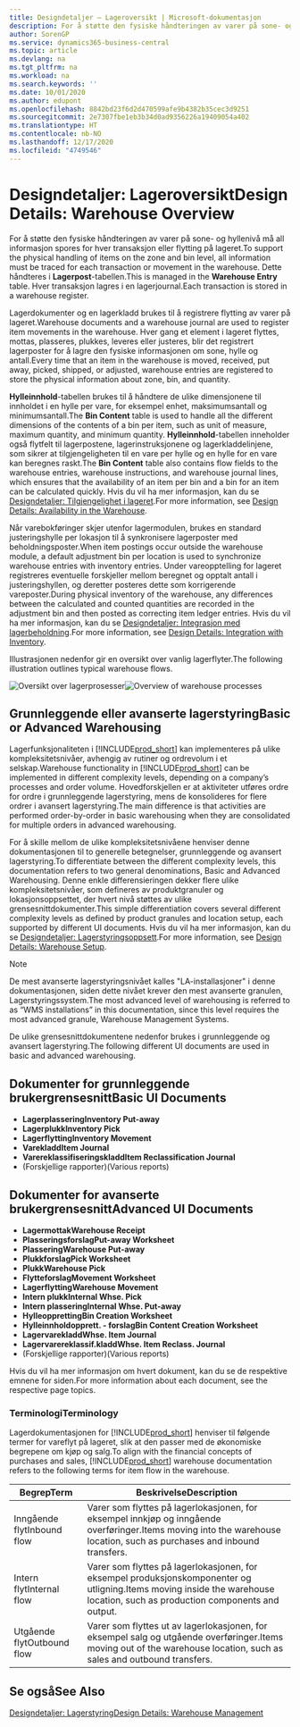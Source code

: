 ```yaml
---
title: Designdetaljer – Lageroversikt | Microsoft-dokumentasjon
description: For å støtte den fysiske håndteringen av varer på sone- og hyllenivå må all informasjon spores for hver transaksjon eller flytting på lageret. Dette håndteres i **Lagerpost**-tabellen. Hver transaksjon lagres i en lagerjournal.
author: SorenGP
ms.service: dynamics365-business-central
ms.topic: article
ms.devlang: na
ms.tgt_pltfrm: na
ms.workload: na
ms.search.keywords: ''
ms.date: 10/01/2020
ms.author: edupont
ms.openlocfilehash: 8842bd23f6d2d470599afe9b4382b35cec3d9251
ms.sourcegitcommit: 2e7307fbe1eb3b34d0ad9356226a19409054a402
ms.translationtype: HT
ms.contentlocale: nb-NO
ms.lasthandoff: 12/17/2020
ms.locfileid: "4749546"
---
```

# <a name="design-details-warehouse-overview"></a><span data-ttu-id="a8fe7-105">Designdetaljer: Lageroversikt</span><span class="sxs-lookup"><span data-stu-id="a8fe7-105">Design Details: Warehouse Overview</span></span>
<span data-ttu-id="a8fe7-106">For å støtte den fysiske håndteringen av varer på sone- og hyllenivå må all informasjon spores for hver transaksjon eller flytting på lageret.</span><span class="sxs-lookup"><span data-stu-id="a8fe7-106">To support the physical handling of items on the zone and bin level, all information must be traced for each transaction or movement in the warehouse.</span></span> <span data-ttu-id="a8fe7-107">Dette håndteres i **Lagerpost**-tabellen.</span><span class="sxs-lookup"><span data-stu-id="a8fe7-107">This is managed in the **Warehouse Entry** table.</span></span> <span data-ttu-id="a8fe7-108">Hver transaksjon lagres i en lagerjournal.</span><span class="sxs-lookup"><span data-stu-id="a8fe7-108">Each transaction is stored in a warehouse register.</span></span>  

<span data-ttu-id="a8fe7-109">Lagerdokumenter og en lagerkladd brukes til å registrere flytting av varer på lageret.</span><span class="sxs-lookup"><span data-stu-id="a8fe7-109">Warehouse documents and a warehouse journal are used to register item movements in the warehouse.</span></span> <span data-ttu-id="a8fe7-110">Hver gang et element i lageret flyttes, mottas, plasseres, plukkes, leveres eller justeres, blir det registrert lagerposter for å lagre den fysiske informasjonen om sone, hylle og antall.</span><span class="sxs-lookup"><span data-stu-id="a8fe7-110">Every time that an item in the warehouse is moved, received, put away, picked, shipped, or adjusted, warehouse entries are registered to store the physical information about zone, bin, and quantity.</span></span>

<span data-ttu-id="a8fe7-111">**Hylleinnhold**-tabellen brukes til å håndtere de ulike dimensjonene til innholdet i en hylle per vare, for eksempel enhet, maksimumsantall og minimumsantall.</span><span class="sxs-lookup"><span data-stu-id="a8fe7-111">The **Bin Content** table is used to handle all the different dimensions of the contents of a bin per item, such as unit of measure, maximum quantity, and minimum quantity.</span></span> <span data-ttu-id="a8fe7-112">**Hylleinnhold**-tabellen inneholder også flytfelt til lagerpostene, lagerinstruksjonene og lagerkladdelinjene, som sikrer at tilgjengeligheten til en vare per hylle og en hylle for en vare kan beregnes raskt.</span><span class="sxs-lookup"><span data-stu-id="a8fe7-112">The **Bin Content** table also contains flow fields to the warehouse entries, warehouse instructions, and warehouse journal lines, which ensures that the availability of an item per bin and a bin for an item can be calculated quickly.</span></span> <span data-ttu-id="a8fe7-113">Hvis du vil ha mer informasjon, kan du se [Designdetaljer: Tilgjengelighet i lageret](design-details-availability-in-the-warehouse.md).</span><span class="sxs-lookup"><span data-stu-id="a8fe7-113">For more information, see [Design Details: Availability in the Warehouse](design-details-availability-in-the-warehouse.md).</span></span>  

<span data-ttu-id="a8fe7-114">Når varebokføringer skjer utenfor lagermodulen, brukes en standard justeringshylle per lokasjon til å synkronisere lagerposter med beholdningsposter.</span><span class="sxs-lookup"><span data-stu-id="a8fe7-114">When item postings occur outside the warehouse module, a default adjustment bin per location is used to synchronize warehouse entries with inventory entries.</span></span> <span data-ttu-id="a8fe7-115">Under vareopptelling for lageret registreres eventuelle forskjeller mellom beregnet og opptalt antall i justeringshyllen, og deretter posteres dette som korrigerende vareposter.</span><span class="sxs-lookup"><span data-stu-id="a8fe7-115">During physical inventory of the warehouse, any differences between the calculated and counted quantities are recorded in the adjustment bin and then posted as correcting item ledger entries.</span></span> <span data-ttu-id="a8fe7-116">Hvis du vil ha mer informasjon, kan du se [Designdetaljer: Integrasjon med lagerbeholdning](design-details-integration-with-inventory.md).</span><span class="sxs-lookup"><span data-stu-id="a8fe7-116">For more information, see [Design Details: Integration with Inventory](design-details-integration-with-inventory.md).</span></span>  

<span data-ttu-id="a8fe7-117">Illustrasjonen nedenfor gir en oversikt over vanlig lagerflyter.</span><span class="sxs-lookup"><span data-stu-id="a8fe7-117">The following illustration outlines typical warehouse flows.</span></span>  

<span data-ttu-id="a8fe7-118">![Oversikt over lagerprosesser](media/design_details_warehouse_management_overview.png "Oversikt over lagerprosesser")</span><span class="sxs-lookup"><span data-stu-id="a8fe7-118">![Overview of warehouse processes](media/design_details_warehouse_management_overview.png "Overview of warehouse processes")</span></span>  

## <a name="basic-or-advanced-warehousing"></a><span data-ttu-id="a8fe7-119">Grunnleggende eller avanserte lagerstyring</span><span class="sxs-lookup"><span data-stu-id="a8fe7-119">Basic or Advanced Warehousing</span></span>  
<span data-ttu-id="a8fe7-120">Lagerfunksjonaliteten i [!INCLUDE[prod_short](includes/prod_short.md)] kan implementeres på ulike kompleksitetsnivåer, avhengig av rutiner og ordrevolum i et selskap.</span><span class="sxs-lookup"><span data-stu-id="a8fe7-120">Warehouse functionality in [!INCLUDE[prod_short](includes/prod_short.md)] can be implemented in different complexity levels, depending on a company’s processes and order volume.</span></span> <span data-ttu-id="a8fe7-121">Hovedforskjellen er at aktiviteter utføres ordre for ordre i grunnleggende lagerstyring, mens de konsolideres for flere ordrer i avansert lagerstyring.</span><span class="sxs-lookup"><span data-stu-id="a8fe7-121">The main difference is that activities are performed order-by-order in basic warehousing when they are consolidated for multiple orders in advanced warehousing.</span></span>  

 <span data-ttu-id="a8fe7-122">For å skille mellom de ulike kompleksitetsnivåene henviser denne dokumentasjonen til to generelle betegnelser, grunnleggende og avansert lagerstyring.</span><span class="sxs-lookup"><span data-stu-id="a8fe7-122">To differentiate between the different complexity levels, this documentation refers to two general denominations, Basic and Advanced Warehousing.</span></span> <span data-ttu-id="a8fe7-123">Denne enkle differensieringen dekker flere ulike kompleksitetsnivåer, som defineres av produktgranuler og lokasjonsoppsettet, der hvert nivå støttes av ulike grensesnittdokumenter.</span><span class="sxs-lookup"><span data-stu-id="a8fe7-123">This simple differentiation covers several different complexity levels as defined by product granules and location setup, each supported by different UI documents.</span></span> <span data-ttu-id="a8fe7-124">Hvis du vil ha mer informasjon, kan du se [Designdetaljer: Lagerstyringsoppsett](design-details-warehouse-setup.md).</span><span class="sxs-lookup"><span data-stu-id="a8fe7-124">For more information, see [Design Details: Warehouse Setup](design-details-warehouse-setup.md).</span></span>  

> [!NOTE]  
>  <span data-ttu-id="a8fe7-125">De mest avanserte lagerstyringsnivået kalles "LA-installasjoner" i denne dokumentasjonen, siden dette nivået krever den mest avanserte granulen, Lagerstyringssystem.</span><span class="sxs-lookup"><span data-stu-id="a8fe7-125">The most advanced level of warehousing is referred to as “WMS installations” in this documentation, since this level requires the most advanced granule, Warehouse Management Systems.</span></span>  

 <span data-ttu-id="a8fe7-126">De ulike grensesnittdokumentene nedenfor brukes i grunnleggende og avansert lagerstyring.</span><span class="sxs-lookup"><span data-stu-id="a8fe7-126">The following different UI documents are used in basic and advanced warehousing.</span></span>  

## <a name="basic-ui-documents"></a><span data-ttu-id="a8fe7-127">Dokumenter for grunnleggende brukergrensesnitt</span><span class="sxs-lookup"><span data-stu-id="a8fe7-127">Basic UI Documents</span></span>  

-   <span data-ttu-id="a8fe7-128">**Lagerplassering**</span><span class="sxs-lookup"><span data-stu-id="a8fe7-128">**Inventory Put-away**</span></span>  
-   <span data-ttu-id="a8fe7-129">**Lagerplukk**</span><span class="sxs-lookup"><span data-stu-id="a8fe7-129">**Inventory Pick**</span></span>  
-   <span data-ttu-id="a8fe7-130">**Lagerflytting**</span><span class="sxs-lookup"><span data-stu-id="a8fe7-130">**Inventory Movement**</span></span>  
-   <span data-ttu-id="a8fe7-131">**Varekladd**</span><span class="sxs-lookup"><span data-stu-id="a8fe7-131">**Item Journal**</span></span>  
-   <span data-ttu-id="a8fe7-132">**Varereklassifiseringskladd**</span><span class="sxs-lookup"><span data-stu-id="a8fe7-132">**Item Reclassification Journal**</span></span>  
-   <span data-ttu-id="a8fe7-133">(Forskjellige rapporter)</span><span class="sxs-lookup"><span data-stu-id="a8fe7-133">(Various reports)</span></span>  

## <a name="advanced-ui-documents"></a><span data-ttu-id="a8fe7-134">Dokumenter for avanserte brukergrensesnitt</span><span class="sxs-lookup"><span data-stu-id="a8fe7-134">Advanced UI Documents</span></span>  

-   <span data-ttu-id="a8fe7-135">**Lagermottak**</span><span class="sxs-lookup"><span data-stu-id="a8fe7-135">**Warehouse Receipt**</span></span>  
-   <span data-ttu-id="a8fe7-136">**Plasseringsforslag**</span><span class="sxs-lookup"><span data-stu-id="a8fe7-136">**Put-away Worksheet**</span></span>  
-   <span data-ttu-id="a8fe7-137">**Plassering**</span><span class="sxs-lookup"><span data-stu-id="a8fe7-137">**Warehouse Put-away**</span></span>  
-   <span data-ttu-id="a8fe7-138">**Plukkforslag**</span><span class="sxs-lookup"><span data-stu-id="a8fe7-138">**Pick Worksheet**</span></span>  
-   <span data-ttu-id="a8fe7-139">**Plukk**</span><span class="sxs-lookup"><span data-stu-id="a8fe7-139">**Warehouse Pick**</span></span>  
-   <span data-ttu-id="a8fe7-140">**Flytteforslag**</span><span class="sxs-lookup"><span data-stu-id="a8fe7-140">**Movement Worksheet**</span></span>  
-   <span data-ttu-id="a8fe7-141">**Lagerflytting**</span><span class="sxs-lookup"><span data-stu-id="a8fe7-141">**Warehouse Movement**</span></span>  
-   <span data-ttu-id="a8fe7-142">**Intern plukk**</span><span class="sxs-lookup"><span data-stu-id="a8fe7-142">**Internal Whse. Pick**</span></span>  
-   <span data-ttu-id="a8fe7-143">**Intern plassering**</span><span class="sxs-lookup"><span data-stu-id="a8fe7-143">**Internal Whse. Put-away**</span></span>  
-   <span data-ttu-id="a8fe7-144">**Hylleoppretting**</span><span class="sxs-lookup"><span data-stu-id="a8fe7-144">**Bin Creation Worksheet**</span></span>  
-   <span data-ttu-id="a8fe7-145">**Hylleinnholdopprett. - forslag**</span><span class="sxs-lookup"><span data-stu-id="a8fe7-145">**Bin Content Creation Worksheet**</span></span>  
-   <span data-ttu-id="a8fe7-146">**Lagervarekladd**</span><span class="sxs-lookup"><span data-stu-id="a8fe7-146">**Whse. Item Journal**</span></span>  
-   <span data-ttu-id="a8fe7-147">**Lagervarereklassif.kladd**</span><span class="sxs-lookup"><span data-stu-id="a8fe7-147">**Whse. Item Reclass. Journal**</span></span>  
-   <span data-ttu-id="a8fe7-148">(Forskjellige rapporter)</span><span class="sxs-lookup"><span data-stu-id="a8fe7-148">(Various reports)</span></span>  

<span data-ttu-id="a8fe7-149">Hvis du vil ha mer informasjon om hvert dokument, kan du se de respektive emnene for siden.</span><span class="sxs-lookup"><span data-stu-id="a8fe7-149">For more information about each document, see the respective page topics.</span></span>  

### <a name="terminology"></a><span data-ttu-id="a8fe7-150">Terminologi</span><span class="sxs-lookup"><span data-stu-id="a8fe7-150">Terminology</span></span>  
<span data-ttu-id="a8fe7-151">Lagerdokumentasjonen for [!INCLUDE[prod_short](includes/prod_short.md)] henviser til følgende termer for vareflyt på lageret, slik at den passer med de økonomiske begrepene om kjøp og salg.</span><span class="sxs-lookup"><span data-stu-id="a8fe7-151">To align with the financial concepts of purchases and sales, [!INCLUDE[prod_short](includes/prod_short.md)] warehouse documentation refers to the following terms for item flow in the warehouse.</span></span>  

|<span data-ttu-id="a8fe7-152">Begrep</span><span class="sxs-lookup"><span data-stu-id="a8fe7-152">Term</span></span>|<span data-ttu-id="a8fe7-153">Beskrivelse</span><span class="sxs-lookup"><span data-stu-id="a8fe7-153">Description</span></span>|  
|----------|---------------------------------------|  
|<span data-ttu-id="a8fe7-154">Inngående flyt</span><span class="sxs-lookup"><span data-stu-id="a8fe7-154">Inbound flow</span></span>|<span data-ttu-id="a8fe7-155">Varer som flyttes på lagerlokasjonen, for eksempel innkjøp og inngående overføringer.</span><span class="sxs-lookup"><span data-stu-id="a8fe7-155">Items moving into the warehouse location, such as purchases and inbound transfers.</span></span>|  
|<span data-ttu-id="a8fe7-156">Intern flyt</span><span class="sxs-lookup"><span data-stu-id="a8fe7-156">Internal flow</span></span>|<span data-ttu-id="a8fe7-157">Varer som flyttes på lagerlokasjonen, for eksempel produksjonskomponenter og utligning.</span><span class="sxs-lookup"><span data-stu-id="a8fe7-157">Items moving inside the warehouse location, such as production components and output.</span></span>|  
|<span data-ttu-id="a8fe7-158">Utgående flyt</span><span class="sxs-lookup"><span data-stu-id="a8fe7-158">Outbound flow</span></span>|<span data-ttu-id="a8fe7-159">Varer som flyttes ut av lagerlokasjonen, for eksempel salg og utgående overføringer.</span><span class="sxs-lookup"><span data-stu-id="a8fe7-159">Items moving out of the warehouse location, such as sales and outbound transfers.</span></span>|  

## <a name="see-also"></a><span data-ttu-id="a8fe7-160">Se også</span><span class="sxs-lookup"><span data-stu-id="a8fe7-160">See Also</span></span>  
 [<span data-ttu-id="a8fe7-161">Designdetaljer: Lagerstyring</span><span class="sxs-lookup"><span data-stu-id="a8fe7-161">Design Details: Warehouse Management</span></span>](design-details-warehouse-management.md)
